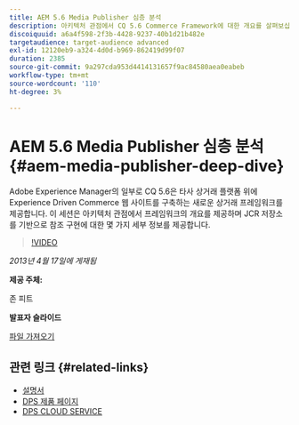 ```yaml
---
title: AEM 5.6 Media Publisher 심층 분석
description: 아키텍처 관점에서 CQ 5.6 Commerce Framework에 대한 개요를 살펴보십시오. JCR 저장소를 기반으로 참조 구현의 세부 사항을 알아봅니다.
discoiquuid: a6a4f598-2f3b-4428-9237-40b1d21b482e
targetaudience: target-audience advanced
exl-id: 12120eb9-a324-4d0d-b969-862419d99f07
duration: 2385
source-git-commit: 9a297cda953d4414131657f9ac84580aea0eabeb
workflow-type: tm+mt
source-wordcount: '110'
ht-degree: 3%

---
```


# AEM 5.6 Media Publisher 심층 분석 {#aem-media-publisher-deep-dive}

Adobe Experience Manager의 일부로 CQ 5.6은 타사 상거래 플랫폼 위에 Experience Driven Commerce 웹 사이트를 구축하는 새로운 상거래 프레임워크를 제공합니다. 이 세션은 아키텍처 관점에서 프레임워크의 개요를 제공하며 JCR 저장소를 기반으로 참조 구현에 대한 몇 가지 세부 정보를 제공합니다.

>[!VIDEO](https://video.tv.adobe.com/v/19574/?quality=9)

*2013년 4월 17일에 게재됨*

**제공 주체:**

존 피트

**발표자 슬라이드**

[파일 가져오기](assets/cq-gems-aem-media-publisher-04-17-2013-final.pdf)

## 관련 링크 {#related-links}

* [설명서](https://docs.adobe.com/content/docs/en/cq/5-6-1/media-publisher.html)
* [DPS 제품 페이지](https://www.adobe.com/ca/products/digital-publishing-suite-family.html)
* [DPS CLOUD SERVICE](https://helpx.adobe.com/kr/digital-publishing-suite/help/eol-statement-for-dpsc.html)
